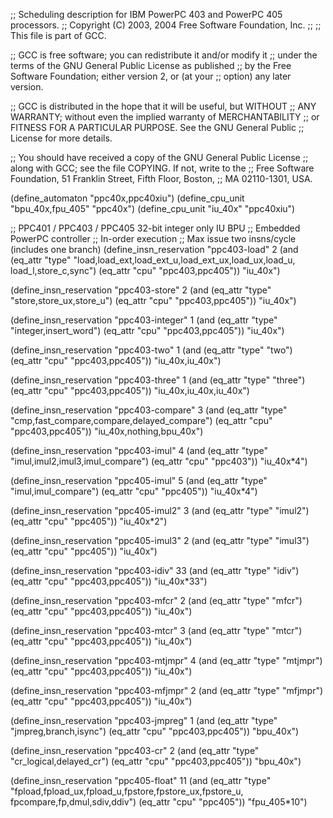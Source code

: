 ;; Scheduling description for IBM PowerPC 403 and PowerPC 405  processors.
;;   Copyright (C) 2003, 2004 Free Software Foundation, Inc.
;;
;; This file is part of GCC.

;; GCC is free software; you can redistribute it and/or modify it
;; under the terms of the GNU General Public License as published
;; by the Free Software Foundation; either version 2, or (at your
;; option) any later version.

;; GCC is distributed in the hope that it will be useful, but WITHOUT
;; ANY WARRANTY; without even the implied warranty of MERCHANTABILITY
;; or FITNESS FOR A PARTICULAR PURPOSE.  See the GNU General Public
;; License for more details.

;; You should have received a copy of the GNU General Public License
;; along with GCC; see the file COPYING.  If not, write to the
;; Free Software Foundation, 51 Franklin Street, Fifth Floor, Boston,
;; MA 02110-1301, USA.

(define_automaton "ppc40x,ppc40xiu")
(define_cpu_unit "bpu_40x,fpu_405" "ppc40x")
(define_cpu_unit "iu_40x" "ppc40xiu")

;; PPC401 / PPC403 / PPC405 32-bit integer only  IU BPU
;; Embedded PowerPC controller
;; In-order execution
;; Max issue two insns/cycle (includes one branch)
(define_insn_reservation "ppc403-load" 2
  (and (eq_attr "type" "load,load_ext,load_ext_u,load_ext_ux,load_ux,load_u,\
                        load_l,store_c,sync")
       (eq_attr "cpu" "ppc403,ppc405"))
  "iu_40x")

(define_insn_reservation "ppc403-store" 2
  (and (eq_attr "type" "store,store_ux,store_u")
       (eq_attr "cpu" "ppc403,ppc405"))
  "iu_40x")

(define_insn_reservation "ppc403-integer" 1
  (and (eq_attr "type" "integer,insert_word")
       (eq_attr "cpu" "ppc403,ppc405"))
  "iu_40x")

(define_insn_reservation "ppc403-two" 1
  (and (eq_attr "type" "two")
       (eq_attr "cpu" "ppc403,ppc405"))
  "iu_40x,iu_40x")

(define_insn_reservation "ppc403-three" 1
  (and (eq_attr "type" "three")
       (eq_attr "cpu" "ppc403,ppc405"))
  "iu_40x,iu_40x,iu_40x")

(define_insn_reservation "ppc403-compare" 3
  (and (eq_attr "type" "cmp,fast_compare,compare,delayed_compare")
       (eq_attr "cpu" "ppc403,ppc405"))
  "iu_40x,nothing,bpu_40x")

(define_insn_reservation "ppc403-imul" 4
  (and (eq_attr "type" "imul,imul2,imul3,imul_compare")
       (eq_attr "cpu" "ppc403"))
  "iu_40x*4")

(define_insn_reservation "ppc405-imul" 5
  (and (eq_attr "type" "imul,imul_compare")
       (eq_attr "cpu" "ppc405"))
  "iu_40x*4")

(define_insn_reservation "ppc405-imul2" 3
  (and (eq_attr "type" "imul2")
       (eq_attr "cpu" "ppc405"))
  "iu_40x*2")

(define_insn_reservation "ppc405-imul3" 2
  (and (eq_attr "type" "imul3")
       (eq_attr "cpu" "ppc405"))
  "iu_40x")

(define_insn_reservation "ppc403-idiv" 33
  (and (eq_attr "type" "idiv")
       (eq_attr "cpu" "ppc403,ppc405"))
  "iu_40x*33")

(define_insn_reservation "ppc403-mfcr" 2
  (and (eq_attr "type" "mfcr")
       (eq_attr "cpu" "ppc403,ppc405"))
  "iu_40x")

(define_insn_reservation "ppc403-mtcr" 3
  (and (eq_attr "type" "mtcr")
       (eq_attr "cpu" "ppc403,ppc405"))
  "iu_40x")

(define_insn_reservation "ppc403-mtjmpr" 4
  (and (eq_attr "type" "mtjmpr")
       (eq_attr "cpu" "ppc403,ppc405"))
  "iu_40x")

(define_insn_reservation "ppc403-mfjmpr" 2
  (and (eq_attr "type" "mfjmpr")
       (eq_attr "cpu" "ppc403,ppc405"))
  "iu_40x")

(define_insn_reservation "ppc403-jmpreg" 1
  (and (eq_attr "type" "jmpreg,branch,isync")
       (eq_attr "cpu" "ppc403,ppc405"))
  "bpu_40x")

(define_insn_reservation "ppc403-cr" 2
  (and (eq_attr "type" "cr_logical,delayed_cr")
       (eq_attr "cpu" "ppc403,ppc405"))
  "bpu_40x")

(define_insn_reservation "ppc405-float" 11
  (and (eq_attr "type" "fpload,fpload_ux,fpload_u,fpstore,fpstore_ux,fpstore_u,\
                        fpcompare,fp,dmul,sdiv,ddiv")
       (eq_attr "cpu" "ppc405"))
  "fpu_405*10")
